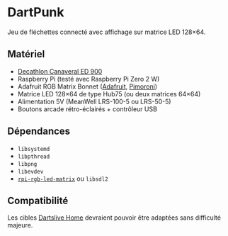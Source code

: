 # DartPunk

Jeu de fléchettes connecté avec affichage sur matrice LED 128×64.

## Matériel

- [Decathlon Canaveral ED 900](https://www.decathlon.fr/p/cible-de-flechettes-electronique-connectee-ed-900/_/R-p-300600)
- Raspberry Pi (testé avec Raspberry Pi Zero 2 W)
- Adafruit RGB Matrix Bonnet ([Adafruit](https://www.adafruit.com/product/3211), [Pimoroni](https://shop.pimoroni.com/products/adafruit-rgb-matrix-bonnet-for-raspberry-pi))
- Matrice LED 128×64 de type Hub75 (ou deux matrices 64×64)
- Alimentation 5V (MeanWell LRS-100-5 ou LRS-50-5)
- Boutons arcade rétro-éclairés + contrôleur USB

## Dépendances

- `libsystemd`
- `libpthread`
- `libpng`
- `libevdev`
- [`rpi-rgb-led-matrix`](https://github.com/hzeller/rpi-rgb-led-matrix) ou `libsdl2`

## Compatibilité

Les cibles [Dartslive Home](https://www.dartslive.com/fr/dartslivehome/) devraient pouvoir être adaptées sans difficulté majeure.

